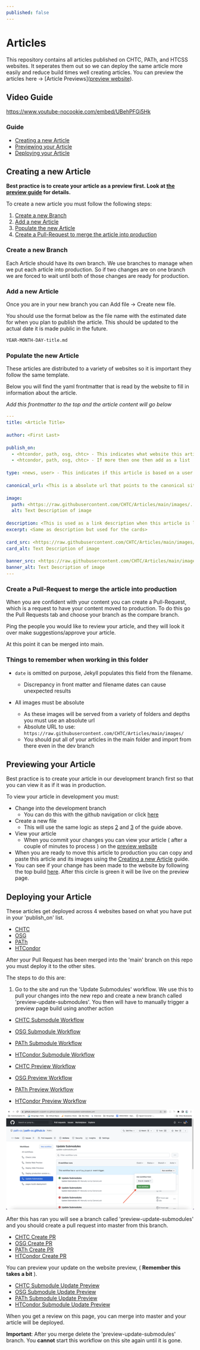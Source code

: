 ```yaml
---
published: false
---
```


# Articles
This repository contains all articles published on CHTC, PATh, and HTCSS websites. It seperates them out so we can deploy the same article more easily and reduce build times well creating articles. You can preview the articles here -> [Article Previews]([preview website](https://chtc.github.io/article-preview/)).

## Video Guide

https://www.youtube-nocookie.com/embed/UBehPFGi5Hk

### Guide
- [Creating a new Article](#creating-a-new-article)
- [Previewing your Article](#previewing-your-article)
- [Deploying your Article](#deploying-your-article)

## Creating a new Article

**Best practice is to create your article as a preview first. Look at [the preview guide](#previewing-your-article) for details.** 

To create a new article you must follow the following steps:
1. [Create a new Branch](#create-a-new-branch)
2. [Add a new Article](#add-a-new-article)
3. [Populate the new Article](#populate-the-new-article)
4. [Create a Pull-Request to merge the article into production](#create-a-pull-request-to-merge-the-article-into-production)

### Create a new Branch

Each Article should have its own branch. We use branches to manage 
when we put each article into production. So if two changes are on 
one branch we are forced to wait until both of those changes are ready
for production.

### Add a new Article

Once you are in your new branch you can Add file -> Create new file.

You should use the format below as the file name with the estimated
date for when you plan to publish the article. This should be updated 
to the actual date it is made public in the future.

```markdown
YEAR-MONTH-DAY-title.md
```

### Populate the new Article

These articles are distributed to a variety of websites so it is 
important they follow the same template. 

Below you will find the yaml frontmatter that is read by the website 
to fill in information about the article. 

_Add this frontmatter to the top and the article content will go below_

```yaml
---
title: <Article Title>

author: <First Last>

publish_on:
  - <htcondor, path, osg, chtc> - This indicates what website this article will be shown on
  - <htcondor, path, osg, chtc> - If more then one then add as a list
  
type: <news, user> - This indicates if this article is based on a user's experience with our services or a news story about what we have done. 

canonical_url: <This is a absolute url that points to the canonical site>

image:
  path: <https://raw.githubusercontent.com/CHTC/Articles/main/images/...> - An image that will populate the link preview
  alt: Text Description of image
  
description: <This is used as a link description when this article is linked>
excerpt: <Same as description but used for the cards>

card_src: <https://raw.githubusercontent.com/CHTC/Articles/main/images/...> - An image that will be used in the article cards
card_alt: Text Description of image

banner_src: <https://raw.githubusercontent.com/CHTC/Articles/main/images/> - Optional - An image that will be used as a website banner
banner_alt: Text Description of image
---
```

### Create a Pull-Request to merge the article into production

When you are confident with your content you can create a Pull-Request,
which is a request to have your content moved to production. To do this 
go the Pull Requests tab and choose your branch as the compare branch.

Ping the people you would like to review your article,
and they will look it over make suggestions/approve your article.

At this point it can be merged into main.

### Things to remember when working in this folder

- `date` is omitted on purpose, Jekyll populates this field from the filename.
    - Discrepancy in front matter and filename dates can cause unexpected results

- All images must be absolute
    - As these images will be served from a variety of folders and depths you must use an absolute url 
    - Absolute URL to use: `https://raw.githubusercontent.com/CHTC/Articles/main/images/`
    - You should put all of your articles in the main folder and import from there even in the dev branch
  
## Previewing your Article
  
Best practice is to create your article in our development
branch first so that you can view it as if it was in production.

To view your article in development you must:
- Change into the development branch
  - You can do this with the github navigation or click [here](https://github.com/CHTC/Articles/tree/development)
- Create a new file
  - This will use the same logic as steps [2](#add-a-new-article) and [3](#populate-a-new-article) of the guide above.
- View your article
  - When you commit your changes you can view your article ( after a couple of minutes to process ) on the [preview website](https://chtc.github.io/article-preview/)
- When you are ready to move this article to production you can copy and paste this article and its images using the [Creating a new Article](#creating-a-new-article) guide. 
- You can see if your change has been made to the website by following the top build [here](https://github.com/CHTC/article-preview/actions/workflows/pages/pages-build-deployment). After this circle is green it will be live on the preview page. 

## Deploying your Article

These articles get deployed across 4 websites based on what you have put in your 'publish_on' list.

- [CHTC](https://github.com/CHTC/chtc-website-source)
- [OSG](https://github.com/osg-htc/osg-htc.github.io)
- [PATh](https://github.com/path-cc/path-cc.github.io)
- [HTCondor](https://github.com/htcondor/htcondor-web)

After your Pull Request has been merged into the 'main' branch on this repo you must deploy it to the other sites. 

The steps to do this are:
 
1. Go to the site and run the 'Update Submodules' workflow. We use this to pull your changes into the new repo and create a new branch called 'preview-update-submodules'. You then will have to manually trigger a preview page build using another action

- [CHTC Submodule Workflow](https://github.com/CHTC/chtc-website-source/actions/workflows/update-submodules.yml)
- [OSG Submodule Workflow](https://github.com/osg-htc/osg-htc.github.io/actions/workflows/update-submodules.yml)
- [PATh Submodule Workflow](https://github.com/path-cc/path-cc.github.io/actions/workflows/update-submodules.yml)
- [HTCondor Submodule Workflow](https://github.com/htcondor/htcondor-web/actions/workflows/update-submodules.yml)

- [CHTC Preview Workflow](https://github.com/CHTC/chtc-website-source/actions/workflows/deploy-preview.yml)
- [OSG Preview Workflow](https://github.com/osg-htc/osg-htc.github.io/actions/workflows/deploy-preview.yml)
- [PATh Preview Workflow](https://github.com/path-cc/path-cc.github.io/actions/workflows/deploy-preview.yml)
- [HTCondor Preview Workflow](https://github.com/htcondor/htcondor-web/actions/workflows/deploy-preview.yml)
 
![Run the Update Submodules Workflow](/images/Submodule_Image.png)

After this has ran you will see a branch called 'preview-update-submodules' and you should create a pull request into master from this branch. 

- [CHTC Create PR](https://github.com/CHTC/chtc-website-source/compare/master...preview-update-submodules)
- [OSG Create PR](https://github.com/osg-htc/osg-htc.github.io/compare/master...preview-update-submodules)
- [PATh Create PR](https://github.com/path-cc/path-cc.github.io/compare/master...preview-update-submodules)
- [HTCondor Create PR](https://github.com/htcondor/htcondor-web/compare/master...preview-update-submodules)

You can preview your update on the website preview, ( **Remember this takes a bit** ).

- [CHTC Submodule Update Preview](https://chtc.github.io/web-preview/preview-update-submodules)
- [OSG Submodule Update Preview](https://osg-htc.org/web-preview/preview-update-submodules)
- [PATh Submodule Update Preview](https://path-cc.io/web-preview/preview-update-submodules)
- [HTCondor Submodule Update Preview](https://htcondor.com/web-preview/preview-update-submodules)

When you get a review on this page, you can merge into master and your article will be deployed.

**Important**: After you merge delete the 'preview-update-submodules' branch. You **cannot** start this workflow on this site again until it is gone.
